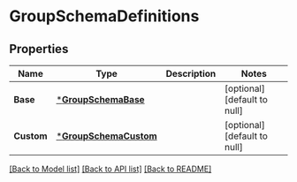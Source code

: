 # GroupSchemaDefinitions

## Properties
Name | Type | Description | Notes
------------ | ------------- | ------------- | -------------
**Base** | [***GroupSchemaBase**](GroupSchemaBase.md) |  | [optional] [default to null]
**Custom** | [***GroupSchemaCustom**](GroupSchemaCustom.md) |  | [optional] [default to null]

[[Back to Model list]](../README.md#documentation-for-models) [[Back to API list]](../README.md#documentation-for-api-endpoints) [[Back to README]](../README.md)


